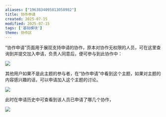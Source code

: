 ```yaml
---
aliases: ["1963834095813058982"]
title: 协作申请
created: 2025-07-15
modified: 2025-07-15
tags: ['基础模块']
theme: 协作区
---
```


“协作申请”页面用于展现支持申请的协作，原本对协作无权限的人员，可在这里查询到并提交加入申请，负责人同意后，便可参与到此协作中：

![](567e932b0f358422e2ceaaa58f92d759.jpg)

其他用户如果不是此主题的参与者，在“协作申请”中看到这个主题，如果对主题的内容感兴趣的话，可以申请加入这个主题的讨论。

![](27faaea9e1850565aa6aebceb106eaaa.jpg)

此时在申请历史中可查看到该人员已申请了哪几个协作，

![](a7c905556ec4515479de4874952ad56b.jpg)
